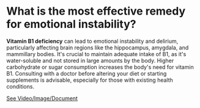 # What is the most effective remedy for emotional instability?

**Vitamin B1 deficiency** can lead to emotional instability and delirium, particularly affecting brain regions like the hippocampus, amygdala, and mammillary bodies. It's crucial to maintain adequate intake of B1, as it's water-soluble and not stored in large amounts by the body. Higher carbohydrate or sugar consumption increases the body's need for vitamin B1. Consulting with a doctor before altering your diet or starting supplements is advisable, especially for those with existing health conditions.

 [See Video/Image/Document](https://hls-player.drberg.com/asset?path=migrated-assets/best-vitamin-for-emotional-instability-vitamin-b1-delirium-drberg)